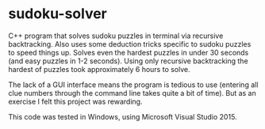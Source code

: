 # sudoku-solver
C++ program that solves sudoku puzzles in terminal via recursive backtracking. Also uses some deduction tricks specific to sudoku puzzles to speed things up. Solves even the hardest puzzles in under 30 seconds (and easy puzzles in 1-2 seconds). Using only recursive backtracking the hardest of puzzles took approximately 6 hours to solve.

The lack of a GUI interface means the program is tedious to use (entering all clue numbers through the command line takes quite a bit of time). But as an exercise I felt this project was rewarding.

This code was tested in Windows, using Microsoft Visual Studio 2015.
